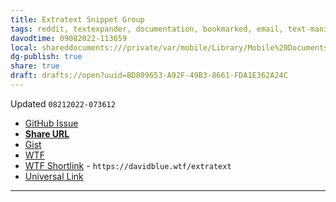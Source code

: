 ```yaml
---
title: Extratext Snippet Group
tags: reddit, textexpander, documentation, bookmarked, email, text-manipulation, wiki
davodtime: 09082022-113659
local: shareddocuments:///private/var/mobile/Library/Mobile%20Documents/iCloud~md~obsidian/Documents/OBSHIDDIAN/drafts/BD809653-A92F-49B3-8661-FDA1E362A24C.md
dg-publish: true
share: true
draft: drafts://open?uuid=BD809653-A92F-49B3-8661-FDA1E362A24C
---
```

Updated `08212022-073612`


- [GitHub Issue](https://github.com/extratone/TextExpander/issues/1)
- [**Share URL**](https://app.textexpander.com/public/14093096578d4f40eeea15649f5cefbb)
- [Gist](https://gist.github.com/extratone/36c6ceeb48ab2eefd77256afa80a54c3)
- [WTF](https://davidblue.wtf/drafts/BD809653-A92F-49B3-8661-FDA1E362A24C.html)
- [WTF Shortlink](https://davidblue.wtf/drafts/BD809653-A92F-49B3-8661-FDA1E362A24C.html) - `https://davidblue.wtf/extratext`
- [Universal Link](https://workingcopy.app/git/#path=extratext/&repo=git@github.com:extratone/TextExpander.git)

---

<script src="https://gist.github.com/extratone/36c6ceeb48ab2eefd77256afa80a54c3.js"></script>